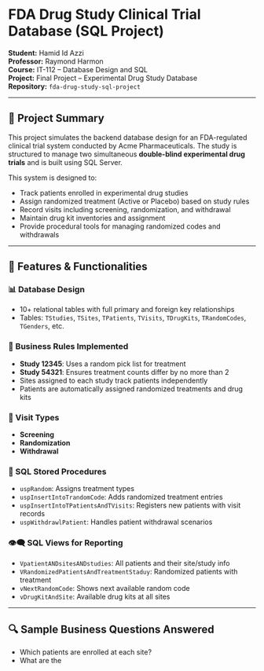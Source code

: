 # FDA Drug Study Clinical Trial Database (SQL Project)

**Student:** Hamid Id Azzi  
**Professor:** Raymond Harmon  
**Course:** IT-112 – Database Design and SQL  
**Project:** Final Project – Experimental Drug Study Database  
**Repository:** `fda-drug-study-sql-project`

---

## 🧠 Project Summary

This project simulates the backend database design for an FDA-regulated clinical trial system conducted by Acme Pharmaceuticals. The study is structured to manage two simultaneous **double-blind experimental drug trials** and is built using SQL Server.

This system is designed to:
- Track patients enrolled in experimental drug studies
- Assign randomized treatment (Active or Placebo) based on study rules
- Record visits including screening, randomization, and withdrawal
- Maintain drug kit inventories and assignment
- Provide procedural tools for managing randomized codes and withdrawals

---

## 💾 Features & Functionalities

### 📊 Database Design
- 10+ relational tables with full primary and foreign key relationships
- Tables: `TStudies`, `TSites`, `TPatients`, `TVisits`, `TDrugKits`, `TRandomCodes`, `TGenders`, etc.

### 🔁 Business Rules Implemented
- **Study 12345**: Uses a random pick list for treatment
- **Study 54321**: Ensures treatment counts differ by no more than 2
- Sites assigned to each study track patients independently
- Patients are automatically assigned randomized treatments and drug kits

### 🧪 Visit Types
- **Screening**
- **Randomization**
- **Withdrawal**

### 🔧 SQL Stored Procedures
- `uspRandom`: Assigns treatment types
- `uspInsertIntoTrandomCode`: Adds randomized treatment entries
- `uspInsertIntoTPatientsAndTVisits`: Registers new patients with visit records
- `uspWithdrawlPatient`: Handles patient withdrawal scenarios

### 👁️‍🗨️ SQL Views for Reporting
- `VpatientANDsitesANDstudies`: All patients and their site/study info
- `VRandomizedPatientsAndTreatmentStaduy`: Randomized patients with treatment
- `vNextRandomCode`: Shows next available random code
- `vDrugKitAndSite`: Available drug kits at all sites

---

## 🔍 Sample Business Questions Answered

- Which patients are enrolled at each site?
- What are the

